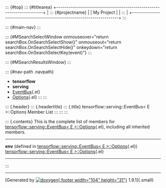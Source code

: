 ::: {#top}
::: {#titlearea}
+-----------------------------------------------------------------------+
| ::: {#projectname}                                                    |
| My Project                                                            |
| :::                                                                   |
+-----------------------------------------------------------------------+
:::

::: {#main-nav}
:::

::: {#MSearchSelectWindow onmouseover="return searchBox.OnSearchSelectShow()" onmouseout="return searchBox.OnSearchSelectHide()" onkeydown="return searchBox.OnSearchSelectKey(event)"}
:::

::: {#MSearchResultsWindow}
:::

::: {#nav-path .navpath}
-   **tensorflow**
-   **serving**
-   [EventBus](classtensorflow_1_1serving_1_1EventBus.html){.el}
-   [Options](structtensorflow_1_1serving_1_1EventBus_1_1Options.html){.el}
:::
:::

::: {.header}
::: {.headertitle}
::: {.title}
tensorflow::serving::EventBus\< E \>::Options Member List
:::
:::
:::

::: {.contents}
This is the complete list of members for
[tensorflow::serving::EventBus\< E
\>::Options](structtensorflow_1_1serving_1_1EventBus_1_1Options.html){.el},
including all inherited members.

  ------------------------------------------------------------------------------------------------------------------------------------ --------------------------------------------------------------------------------------------------------------- --
  **env** (defined in [tensorflow::serving::EventBus\< E \>::Options](structtensorflow_1_1serving_1_1EventBus_1_1Options.html){.el})   [tensorflow::serving::EventBus\< E \>::Options](structtensorflow_1_1serving_1_1EventBus_1_1Options.html){.el}   
  ------------------------------------------------------------------------------------------------------------------------------------ --------------------------------------------------------------------------------------------------------------- --
:::

------------------------------------------------------------------------

[Generated by [![doxygen](doxygen.svg){.footer width="104"
height="31"}](https://www.doxygen.org/index.html) 1.9.1]{.small}
